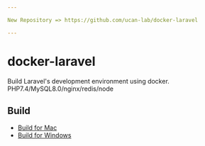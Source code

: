 ```yaml
---

New Repository => https://github.com/ucan-lab/docker-laravel

---
```


# docker-laravel

Build Laravel's development environment using docker.
PHP7.4/MySQL8.0/nginx/redis/node

## Build

- [Build for Mac](https://github.com/ucan-lab/docker-laravel-alpine/wiki/Build-for-Mac)
- [Build for Windows](https://github.com/ucan-lab/docker-laravel-alpine/wiki/Build-for-Windows)
